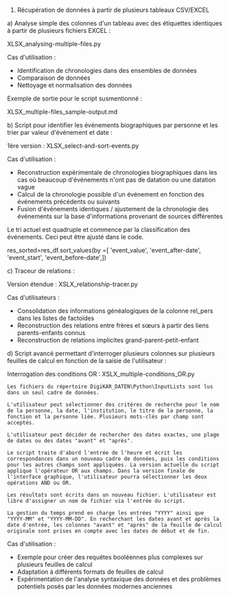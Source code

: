 1) Récupération de données à partir de plusieurs tableaux CSV/EXCEL

a) Analyse simple des colonnes d'un tableau avec des étiquettes identiques à partir de plusieurs fichiers EXCEL :

XLSX_analysing-multiple-files.py

Cas d'utilisation :

<ul>
<li>Identification de chronologies dans des ensembles de données</li>
<li>Comparaison de données</li>
<li>Nettoyage et normalisation des données</li>
</ul>

Exemple de sortie pour le script susmentionné :

XLSX_multiple-files_sample-output.md

b) Script pour identifier les événements biographiques par personne et les trier par valeur d'événement et date :

1ère version : XLSX_select-and-sort-events.py

Cas d'utilisation :

<ul>
<li>Reconstruction expérimentale de chronologies biographiques dans les cas où beaucoup d'événements n'ont pas de datation ou une datation vague</li>
<li>Calcul de la chronologie possible d'un événement en fonction des événements précédents ou suivants</li>
<li>Fusion d'événements identiques / ajustement de la chronologie des événements sur la base d'informations provenant de sources différentes</li>
</ul>

Le tri actuel est quadruple et commence par la classification des événements. Ceci peut être ajusté dans le code.

res_sorted=res_df.sort_values(by =[ 'event_value', 'event_after-date', 'event_start', 'event_before-date',])

c) Traceur de relations :

Version étendue : XSLX_relationship-tracer.py

Cas d'utilisateurs :

<ul>
<li>Consolidation des informations généalogiques de la colonne rel_pers dans les listes de factoïdes</li>
<li>Reconstruction des relations entre frères et sœurs à partir des liens parents-enfants connus</li>
<li>Reconstruction de relations implicites grand-parent-petit-enfant</li>
</ul>

d) Script avancé permettant d'interroger plusieurs colonnes sur plusieurs feuilles de calcul en fonction de la saisie de l'utilisateur :

Interrogation des conditions OR : XSLX_multiple-conditions_OR.py

    Les fichiers du répertoire DigiKAR_DATEN\Python\InputLists sont lus dans un seul cadre de données.

    L'utilisateur peut sélectionner des critères de recherche pour le nom de la personne, la date, l'institution, le titre de la personne, la fonction et la personne liée. Plusieurs mots-clés par champ sont acceptés.

    L'utilisateur peut décider de rechercher des dates exactes, une plage de dates ou des dates "avant" et "après".

    Le script traite d'abord l'entrée de l'heure et écrit les correspondances dans un nouveau cadre de données, puis les conditions pour les autres champs sont appliquées. La version actuelle du script applique l'opérateur OR aux champs. Dans la version finale de l'interface graphique, l'utilisateur pourra sélectionner les deux opérations AND ou OR.

    Les résultats sont écrits dans un nouveau fichier. L'utilisateur est libre d'assigner un nom de fichier via l'entrée du script.

    La gestion du temps prend en charge les entrées "YYYY" ainsi que "YYYY-MM" et "YYYY-MM-DD". En recherchant les dates avant et après la date d'entrée, les colonnes "avant" et "après" de la feuille de calcul originale sont prises en compte avec les dates de début et de fin.

Cas d'utilisation :

<ul>
<li>Exemple pour créer des requêtes booléennes plus complexes sur plusieurs feuilles de calcul</li>
<li>Adaptation à différents formats de feuilles de calcul</li>
<li>Expérimentation de l'analyse syntaxique des données et des problèmes potentiels posés par les données modernes anciennes</li>
</ul>
